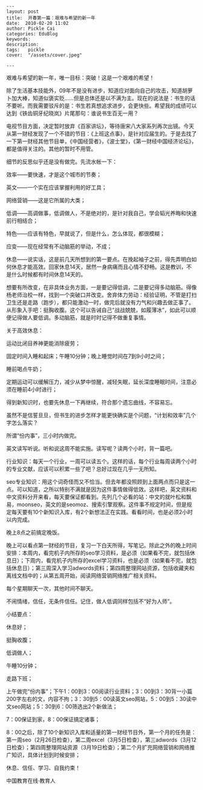 
    ---
    layout: post  
    title:  开春第一篇：艰难与希望的新一年  
    date:  2010-02-20 11:02  
    author: Pickle Cai  
    categories: EduBlog  
    keywords: 
    description:   
    tags:	pickle   
    cover:  "/assets/cover.jpeg"  

    ---  
    
艰难与希望的新一年，唯一目标：突破！这是一个艰难的希望！



 



除了生活基本技能外，09年不是没有进步，知道应对面向自己的攻击，知道胡萝卜加大棒，知道似褒实贬……但是总体还是以不满为主。现在的说法是：书生的话不要听。而我需要驳斥的是：书生若真想追求进步，会更快些。希望我的成绩可以达到《铁齿铜牙纪晓岚》片尾那句：谁说书生百无一用？



 



电视节目方面，决定暂时放弃《百家讲坛》，等待唐宋八大家系列再次出镜。今天从第一财经发现了一个不错的节目：《上班这点事》，是针对应届生的。于是去找了一下第一财经其他节目单，《中国经营者》，《波士堂》，《第一财经中国经济论坛》，都是值得关注的。其他的暂时不用管。



 



细节的反思似乎还是没有做完。先流水帐一下：





效率——要快速，才是这个城市的节奏； 

英文——一个实在应该掌握利用的好工具； 

网络营销——这是它所属的大类； 

低调——高调做事，低调做人，不是绝对的，是针对我自己，学会韬光养晦和快速前行相结合； 

特色——应该有特色，早就说了，但是什么，怎么体现，都很模糊； 

应变——现在经常有不动脑筋的举动，不成； 

休息——说实话，这是前几天所想到的第一要点。在挽起袖子之前，得先弄明白如何休息才能高效。回家休息14天，居然一身病痛而且心情不舒畅。这是教训，不是什么时候都有时间休息14天的。

想要有所改变，在非具体业务方面，一是要记得低调，二是要记得多动脑筋。得像杨老师治校一样，找到一个突破口并改变。舍弃体力劳动：经验证明，不管是打扫卫生还是走路（跑步），都只能激动一时，做完后就没有力气和兴趣去做正事了。从形象入手吧：挺胸收腹。这个可以告诫自己“战战兢兢，如履薄冰”，如此可以顺便记得做人要低调。多动脑筋，就是时时记得不做重复事情。



 



关于高效休息：





运动比闭目养神更能消除疲劳； 

固定时间入睡和起床；午睡10分钟；晚上睡觉时间在7到9小时之间； 

睡前喝点牛奶； 

定期运动可以缓解压力，减少从梦中惊醒，减轻失眠，延长深度睡眠时间，注意必须在睡前4小时进行； 

得到新知识时，也要先休息一下再继续，符合那个遗忘曲线，不容易忘。

虽然不是信誓旦旦，但书生的进步怎样才能更快确实是个问题，“计划和效率”几个字怎么落实？





所谓“份内事”，三小时内做完。 

英文读写听说。听和说这周不能实施。读写呢？读两个小时，背一篇吧。 

行业知识：每天一个行业，一周可以读五个。这样的话，每个行业每周读两个小时的专业文献，应该可以积累一些了吧？总好过现在几乎一无所知。 

seo专业知识：用这个词奇怪而又不恰当。但去年都没照顾到上面两点而只是这一点。可以知道，之所以特别不满就是因为这件事情做得低效。这样吧，英文资料和中文资料分开来看，每天要保证都看到。先列几个必看的站：中文的就叶松和飘易，moonseo，英文的是seomoz、搜索引擎观察。这件事不规定时间，但是规定每天要有10个新知识入库，有2个新想法正在实践。看看时间，也是必须2小时以内完成。 

晚上8点之前搞定晚饭。 

晚上可以看点第一财经的节目，复习一下白天所得，写笔记。除此之外的晚上时间安排：本周内，看完机子内所存的seo学习资料，是必须（如果看不完，就包括休息日）；下周内，看完机子内所存的excel学习资料，也是必须（如果看不完，就包括休息日）；第三周深入学习adwords资料；第四周整理网站资源，包括收藏夹和离线文档中的；从第五周开始，阅读网络营销网络推广相关资料。  

每个星期聊天一次，其他时间不聊天。 

不闹情绪，信任，无条件信任。记住，做人低调同样包括不“好为人师”。

小结要点：





休息好； 

挺胸收腹； 

低调做人； 

午睡10分钟； 

走路下班；   

上午做完“份内事”；下午1：00到3：00阅读行业资料；3：00到3：30背一小篇200字左右的文，内容不拘；3：30到5：00读英文seo网站，5：00到5：30读中文seo网站；5：30到6：00筛选出2个新做法； 

7：00保证到家，8：00保证搞定诸事； 

8：00之后，除了10个新知识入库和适量的第一财经节目外，第一个月的任务是：第一周seo（2月26日检查），第二周excel（3月5日检查），第三adwords（3月12日检查）；第四周整理网站资源（3月19日检查）；第二个月扩充网络营销和网络推广知识，具体计划到时候安排；

休息、信任、学习、自我约束！



		    
 中国教育在线·教育人

